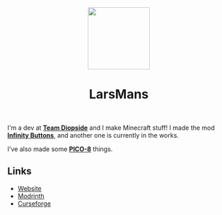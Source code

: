 <div align="center"> <!-- .element: style="display:flex;"-->
    <img src="https://larsmans64.github.io/assets/yosh round.png" height="140px">
    <h1>LarsMans</h1>
</div>

<br>

I'm a dev at **[Team Diopside](https://github.com/TeamDiopside)** and I make Minecraft stuff!
I made the mod **[Infinity Buttons](https://modrinth.com/mod/infinitybuttons)**, and another one is currently in the works.

I've also made some **[PICO-8](https://www.lexaloffle.com/bbs/?uid=75976)** things.

## Links

- [Website](https://larsmans64.github.io)
- [Modrinth](https://modrinth.com/user/LarsMans)
- [Curseforge](https://www.curseforge.com/members/larsmans64/projects)
